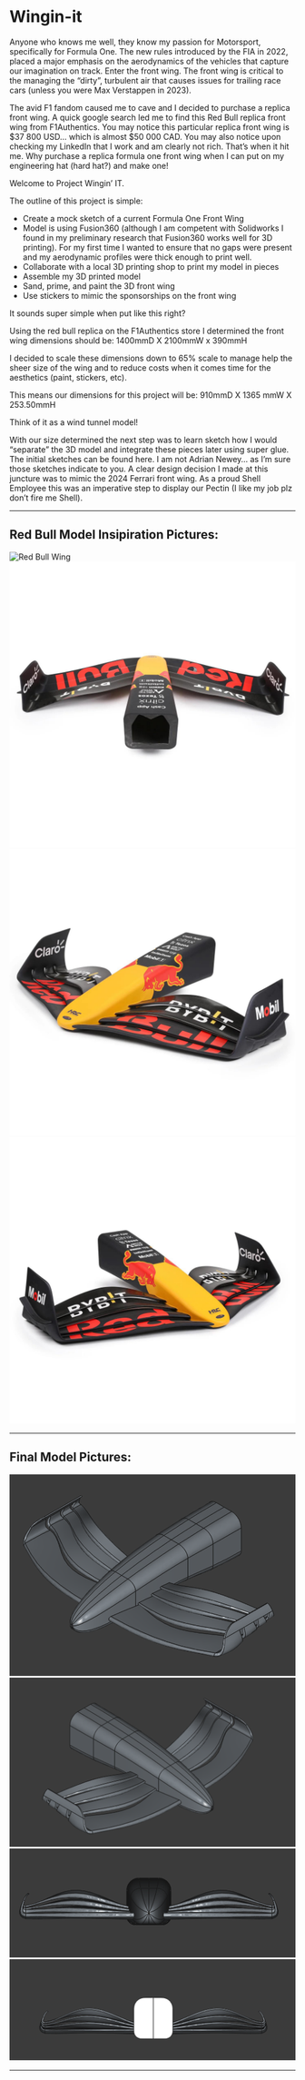 # Wingin-it

Anyone who knows me well, they know my passion for Motorsport, specifically for Formula One. The new rules introduced by the FIA in 2022, placed a major emphasis on the aerodynamics of the vehicles that capture our imagination on track. Enter the front wing. The front wing is critical to the managing the “dirty”, turbulent air that causes issues for trailing race cars (unless you were Max Verstappen in 2023). 

The avid F1 fandom caused me to cave and I decided to purchase a replica front wing. A quick google search led me to find this Red Bull replica front wing from F1Authentics. You may notice this particular replica front wing is $37 800 USD… which is almost $50 000 CAD. You may also notice upon checking my LinkedIn that I work and am clearly not rich. That’s when it hit me. Why purchase a replica formula one front wing when I can put on my engineering hat (hard hat?) and make one!

Welcome to Project Wingin’ IT.

The outline of this project is simple: 
- Create a mock sketch of a current Formula One Front Wing
- Model is using Fusion360 (although I am competent with Solidworks I found in my preliminary research that Fusion360 works well for 3D printing). For my first time I wanted to ensure that no gaps were present and my aerodynamic profiles were thick enough to print well.
- Collaborate with a local 3D printing shop to print my model in pieces
- Assemble my 3D printed model
- Sand, prime, and paint the 3D front wing
- Use stickers to mimic the sponsorships on the front wing

It sounds super simple when put like this right?

Using the red bull replica on the F1Authentics store I determined the front wing dimensions should be: 1400mmD X 2100mmW x 390mmH

I decided to scale these dimensions down to 65% scale to manage help the sheer size of the wing and to reduce costs when it comes time for the aesthetics (paint, stickers, etc).

This means our dimensions for this project will be: 910mmD X 1365 mmW X 253.50mmH 

Think of it as a wind tunnel model!

With our size determined the next step was to learn sketch how I would “separate” the 3D model and integrate these pieces later using super glue. The initial sketches can be found here. I am not Adrian Newey… as I’m sure those sketches indicate to you. A clear design decision I made at this juncture was to mimic the 2024 Ferrari front wing. As a proud Shell Employee this was an imperative step to display our Pectin (I like my job plz don’t fire me Shell).

---
## Red Bull Model Insipiration Pictures: 

![Red Bull Wing](Model_Front_Wing_Pictures/Red_Bull_Wing/Front.jpg)
![Red Bull Wing](Model_Front_Wing_Pictures/Red_Bull_Wing/Back.jpg)
![Red Bull Wing](Model_Front_Wing_Pictures/Red_Bull_Wing/Right.jpg)
![Red Bull Wing](Model_Front_Wing_Pictures/Red_Bull_Wing/Left.jpg)

---
## Final Model Pictures: 

![Front Wing Design](Final_Render_Pictures/1-Front_Right_Top_Down.png)
![Front Wing Design](Final_Render_Pictures/2-Front_Left_Top_Down.png)
![Front Wing Design](Final_Render_Pictures/3-Front_View.png)
![Front Wing Design](Final_Render_Pictures/4-Back_View.png)

---

